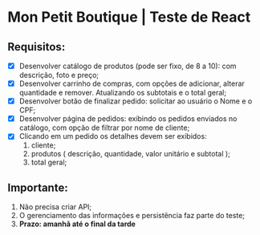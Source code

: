 #  Mon Petit Boutique | Teste de React

## Requisitos:
- [x] Desenvolver catálogo de produtos (pode ser fixo, de 8 a 10): com descrição, foto e preço;
- [x] Desenvolver carrinho de compras, com opções de adicionar, alterar quantidade e remover. Atualizando os subtotais e o total geral;
- [x] Desenvolver botão de finalizar pedido: solicitar ao usuário o Nome e o CPF;
- [x] Desenvolver página de pedidos: exibindo os pedidos enviados no catálogo, com opção de filtrar por nome de cliente;
- [x] Clicando em um pedido os detalhes devem ser exibidos:
	1. cliente;
	2. produtos ( descrição, quantidade, valor unitário e subtotal );
	3. total geral;
 
## Importante:
1. Não precisa criar API;
2. O gerenciamento das informações e persistência faz parte do teste;
3. **Prazo: amanhã até o final da tarde**
